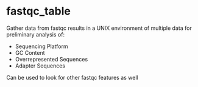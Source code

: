 # fastqc_table
Gather data from fastqc results in a UNIX environment of multiple data for preliminary analysis of:
  - Sequencing Platform
  - GC Content
  - Overrepresented Sequences
  - Adapter Sequences
  
Can be used to look for other fastqc features as well
